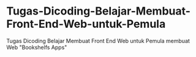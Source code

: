 # Tugas-Dicoding-Belajar-Membuat-Front-End-Web-untuk-Pemula
Tugas Dicoding Belajar Membuat Front End Web untuk Pemula membuat Web "Bookshelfs Apps"
